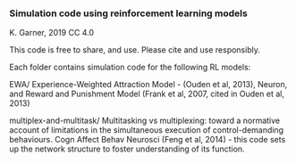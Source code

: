### Simulation code using reinforcement learning models  
K. Garner, 2019  CC 4.0

This code is free to share, and use. Please cite and use responsibly. 

Each folder contains simulation code for the following RL models:  

EWA/ Experience-Weighted Attraction Model - (Ouden et al, 2013), Neuron, and Reward and Punishment Model (Frank et al, 2007, cited in Ouden et al, 2013)

multiplex-and-multitask/ Multitasking vs multiplexing: toward a normative account of limitations in the simultaneous execution of control-demanding behaviours. Cogn Affect Behav Neurosci (Feng et al, 2014) - this code sets up the network structure to foster understanding of its function.